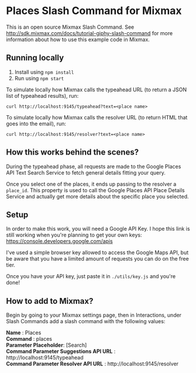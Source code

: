 # Places Slash Command for Mixmax

This is an open source Mixmax Slash Command. See <http://sdk.mixmax.com/docs/tutorial-giphy-slash-command> for more information about how to use this example code in Mixmax.

## Running locally

1. Install using `npm install`
2. Run using `npm start`

To simulate locally how Mixmax calls the typeahead URL (to return a JSON list of typeahead results), run:

```
curl http://localhost:9145/typeahead?text=<place name>
```

To simulate locally how Mixmax calls the resolver URL (to return HTML that goes into the email), run:

```
curl http://localhost:9145/resolver?text=<place name>
```


## How this works behind the scenes?

During the typeahead phase, all requests are made to the Google Places API Text Search Service to fetch general details fitting your query. 

Once you select one of the places, it ends up passing to the resolver a ```place_id```. This property is used to call the Google Places API Place Details Service and actually get more details about the specific place you selected. 

## Setup

In order to make this work, you will need a Google API Key. I hope this link is still working when you're planning to get your own keys: https://console.developers.google.com/apis

I've used a simple browser key allowed to access the Google Maps API, but be aware that you have a limited amount of requests you can do on the free tier.

Once you have your API key, just paste it in ```./utils/key.js``` and you're done!

## How to add to Mixmax?

Begin by going to your Mixmax settings page, then in Interactions, under Slash Commands add a slash command with the following values:

__Name__ : Places<br>
__Command__ : places<br>
__Parameter Placeholder__: [Search]<br>
__Command Parameter Suggestions API URL__ : http://localhost:9145/typeahead<br>
__Command Parameter Resolver API URL__ : http://localhost:9145/resolver<br>
